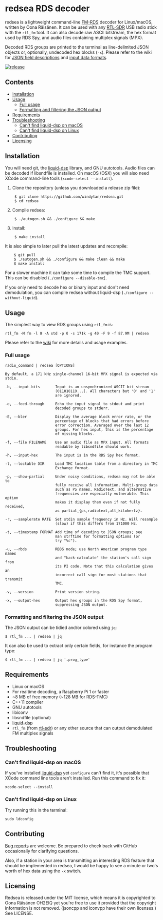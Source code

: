 # redsea RDS decoder

redsea is a lightweight command-line [FM-RDS][Wikipedia: RDS] decoder for
Linux/macOS, written by Oona Räisänen. It can be used with any
[RTL-SDR][About RTL-SDR] USB radio stick with the `rtl_fm` tool. It can also
decode raw ASCII bitstream, the hex format used by RDS Spy, and audio files
containing multiplex signals (MPX).

Decoded RDS groups are printed to the terminal as line-delimited JSON objects
or, optionally, undecoded hex blocks (`-x`). Please refer to the wiki for
[JSON field descriptions][Wiki: JSON] and [input data formats][Wiki: Input].

[![release](http://github-release-version.herokuapp.com/github/windytan/redsea/release.svg?style=flat)](https://github.com/windytan/redsea/releases/latest)

[Wikipedia: RDS]: http://en.wikipedia.org/wiki/Radio_Data_System
[About RTL-SDR]: http://www.rtl-sdr.com/about-rtl-sdr
[Wiki: JSON]: https://github.com/windytan/redsea/wiki/JSON-field-descriptions
[Wiki: Input]: https://github.com/windytan/redsea/wiki/Input-formats

## Contents

  * [Installation](#installation)
  * [Usage](#usage)
    * [Full usage](#full-usage)
    * [Formatting and filtering the JSON output](#formatting-and-filtering-the-json-output)
  * [Requirements](#requirements)
  * [Troubleshooting](#troubleshooting)
    * [Can't find liquid-dsp on macOS](#cant-find-liquid-dsp-on-macos)
    * [Can't find liquid-dsp on Linux](#cant-find-liquid-dsp-on-linux)
  * [Contributing](#contributing)
  * [Licensing](#licensing)

## Installation

You will need git, the [liquid-dsp][liquid-dsp] library, and GNU autotools.
Audio files can be decoded if libsndfile is installed. On macOS (OSX) you will
also need XCode command-line tools (`xcode-select --install`).

1. Clone the repository (unless you downloaded a release zip file):

        $ git clone https://github.com/windytan/redsea.git
        $ cd redsea

2. Compile redsea:

        $ ./autogen.sh && ./configure && make

3. Install:

        $ make install

It is also simple to later pull the latest updates and recompile:

        $ git pull
        $ ./autogen.sh && ./configure && make clean && make
        $ make install

For a slower machine it can take some time to compile the TMC support. This can
be disabled (`./configure --disable-tmc`).

If you only need to decode hex or binary input and don't need demodulation,
you can compile redsea without liquid-dsp (`./configure --without-liquid`).

[liquid-dsp]: https://github.com/jgaeddert/liquid-dsp

## Usage

The simplest way to view RDS groups using `rtl_fm` is:

    rtl_fm -M fm -l 0 -A std -p 0 -s 171k -g 40 -F 9 -f 87.9M | redsea

Please refer to the [wiki][Wiki: Use cases] for more details and usage examples.

[Wiki: Use cases]: https://github.com/windytan/redsea/wiki/Use-cases


### Full usage

```
radio_command | redsea [OPTIONS]

By default, a 171 kHz single-channel 16-bit MPX signal is expected via
stdin.

-b, --input-bits       Input is an unsynchronized ASCII bit stream
                       (011010110...). All characters but '0' and '1'
                       are ignored.

-e, --feed-through     Echo the input signal to stdout and print
                       decoded groups to stderr.

-E, --bler             Display the average block error rate, or the
                       percentage of blocks that had errors before
                       error correction. Averaged over the last 12
                       groups. For hex input, this is the percentage
                       of missing blocks.

-f, --file FILENAME    Use an audio file as MPX input. All formats
                       readable by libsndfile should work.

-h, --input-hex        The input is in the RDS Spy hex format.

-l, --loctable DIR     Load TMC location table from a directory in TMC
                       Exchange format.

-p, --show-partial     Under noisy conditions, redsea may not be able to
                       fully receive all information. Multi-group data
                       such as PS names, RadioText, and alternative
                       frequencies are especially vulnerable. This option
                       makes it display them even if not fully received,
                       as partial_{ps,radiotext,alt_kilohertz}.

-r, --samplerate RATE  Set stdin sample frequency in Hz. Will resample
                       (slow) if this differs from 171000 Hz.

-t, --timestamp FORMAT Add time of decoding to JSON groups; see
                       man strftime for formatting options (or
                       try "%c").

-u, --rbds             RBDS mode; use North American program type names
                       and "back-calculate" the station's call sign from
                       its PI code. Note that this calculation gives an
                       incorrect call sign for most stations that transmit
                       TMC.

-v, --version          Print version string.

-x, --output-hex       Output hex groups in the RDS Spy format,
                       suppressing JSON output.
```

### Formatting and filtering the JSON output

The JSON output can be tidied and/or colored using `jq`:

    $ rtl_fm ... | redsea | jq

It can also be used to extract only certain fields, for instance the program
type:

    $ rtl_fm ... | redsea | jq '.prog_type'


## Requirements

* Linux or macOS
* For realtime decoding, a Raspberry Pi 1 or faster
* ~8 MB of free memory (~128 MB for RDS-TMC)
* C++11 compiler
* GNU autotools
* libiconv
* libsndfile (optional)
* [liquid-dsp][liquid-dsp]
* `rtl_fm` (from [rtl-sdr](http://sdr.osmocom.org/trac/wiki/rtl-sdr)) or any
   other source that can output demodulated FM multiplex signals

## Troubleshooting

### Can't find liquid-dsp on macOS

If you've installed [liquid-dsp][liquid-dsp] yet `configure` can't find it, it's
possible that XCode command line tools aren't installed. Run this command to fix
it:

    xcode-select --install

### Can't find liquid-dsp on Linux

Try running this in the terminal:

    sudo ldconfig

## Contributing

[Bug reports](https://github.com/windytan/redsea/issues) are welcome. Be
prepared to check back with GitHub occasionally for clarifying questions.

Also, if a station in your area is transmitting an interesting RDS feature
that should be implemented in redsea, I would be happy to see a minute or
two's worth of hex data using the `-x` switch.

## Licensing

Redsea is released under the MIT license, which means it is copyrighted to Oona
Räisänen OH2EIQ yet you're free to use it provided that the copyright
information is not removed. (jsoncpp and iconvpp have their own licenses.)
See LICENSE.
